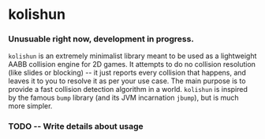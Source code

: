 # kolishun 

### Unusuable right now, development in progress.

`kolishun` is an extremely minimalist library meant to be used as a lightweight AABB collision engine for 2D games. It attempts to 
do no collision resolution (like slides or blocking) -- it just reports every collision that happens, and leaves it to you to 
resolve it as per your use case. The main purpose is to provide a fast collision detection algorithm in a world. `kolishun` is
inspired by the famous `bump` library (and its JVM incarnation `jbump`), but is much more simpler.

### TODO -- Write details about usage